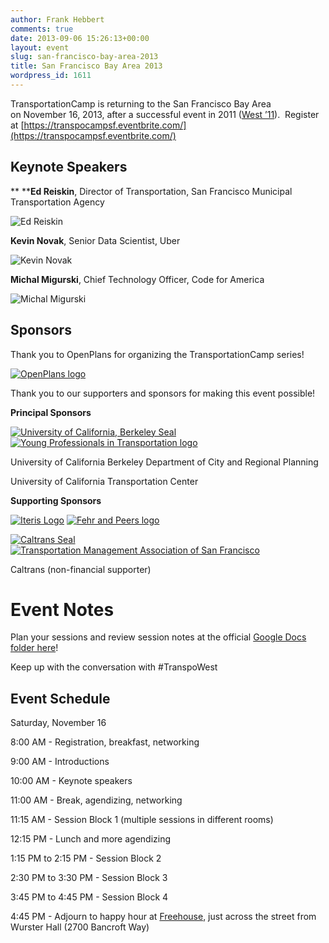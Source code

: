 ```yaml
---
author: Frank Hebbert
comments: true
date: 2013-09-06 15:26:13+00:00
layout: event
slug: san-francisco-bay-area-2013
title: San Francisco Bay Area 2013
wordpress_id: 1611
---
```


TransportationCamp is returning to the San Francisco Bay Area on November 16, 2013, after a successful event in 2011 ([West ’11](http://transportationcamp.org/west/)).  Register at [https://transpocampsf.eventbrite.com/](https://transpocampsf.eventbrite.com/)





## Keynote Speakers


** ****Ed Reiskin**, Director of Transportation, San Francisco Municipal Transportation Agency





![Ed Reiskin](https://evbdn.eventbrite.com/s3-s3/eventlogos/25150489/130326154edreiskin.jpg)




**Kevin Novak**, Senior Data Scientist, Uber




![Kevin Novak](https://evbdn.eventbrite.com/s3-s3/eventlogos/25150489/kevin2bnovak42499193164o.jpg)




**Michal Migurski**, Chief Technology Officer, Code for America




![Michal Migurski](https://evbdn.eventbrite.com/s3-s3/eventlogos/25150489/mmigurski.jpg)








## Sponsors




Thank you to OpenPlans for organizing the TransportationCamp series!




[![OpenPlans logo](http://wayback.theslowhunch.net/wp-content/uploads/2010/04/OpenPlans-logo-042010.png)](http://openplans.org/)




Thank you to our supporters and sponsors for making this event possible!




**Principal Sponsors**




[![University of California, Berkeley Seal](http://taflab.berkeley.edu/ME245_Oceanic_Atmospheric_Waves_files/berkeley_seal.gif)](http://www.berkeley.edu/index.html) [![Young Professionals in Transportation logo](https://evbdn.eventbrite.com/s3-s3/eventlogos/25150489/yptsfbaylogo.png)](http://yptransportation.org/chapters/yptsfbay/)




University of California Berkeley Department of City and Regional Planning




University of California Transportation Center










**Supporting Sponsors**




[![Iteris Logo](https://evbdn.eventbrite.com/s3-s3/eventlogos/25150489/iteris.jpg)](http://www.iteris.com/) [![Fehr and Peers logo](https://evbdn.eventbrite.com/s3-s3/eventlogos/25150489/fehrpeers.jpg)](http://www.fehrandpeers.com/)







[![Caltrans Seal](http://www.dot.ca.gov/images/ct_logo_trans.gif)](http://www.dot.ca.gov/) [![Transportation Management Association of San Francisco](http://www.tmasfconnects.org/images/tmasf-logo.png)](http://www.tmasfconnects.org/)







Caltrans (non-financial supporter)





# Event Notes


Plan your sessions and review session notes at the official [Google Docs folder here](https://drive.google.com/folderview?id=0B7OU8wNyV39ya2d5M3huNXk5NTg&usp=sharing)!

Keep up with the conversation with #TranspoWest





## Event Schedule




Saturday, November 16




8:00 AM - Registration, breakfast, networking




9:00 AM - Introductions




10:00 AM - Keynote speakers




11:00 AM - Break, agendizing, networking




11:15 AM - Session Block 1 (multiple sessions in different rooms)




12:15 PM - Lunch and more agendizing




1:15 PM to 2:15 PM - Session Block 2




2:30 PM to 3:30 PM - Session Block 3




3:45 PM to 4:45 PM - Session Block 4




4:45 PM - Adjourn to happy hour at [Freehouse](http://berkeleyfreehouse.com/), just across the street from Wurster Hall (2700 Bancroft Way)







